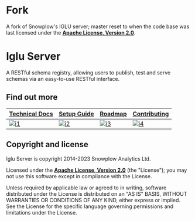 # Fork
A fork of Snowplow's IGLU server; master reset to when the code base was last licensed under the **[Apache License, Version 2.0][license]**. 

# Iglu Server

A RESTful schema registry, allowing users to publish, test and serve schemas via an easy-to-use RESTful interface.

## Find out more

| **[Technical Docs][techdocs]**     | **[Setup Guide][setup]**     | **[Roadmap][roadmap]**           | **[Contributing][contributing]**           |
|-------------------------------------|-------------------------------|-----------------------------------|---------------------------------------------|
| [![i1][techdocs-image]][techdocs] | [![i2][setup-image]][setup] | [![i3][roadmap-image]][roadmap] | [![i4][contributing-image]][contributing] |

## Copyright and license

Iglu Server is copyright 2014-2023 Snowplow Analytics Ltd.

Licensed under the **[Apache License, Version 2.0][license]** (the "License");
you may not use this software except in compliance with the License.

Unless required by applicable law or agreed to in writing, software
distributed under the License is distributed on an "AS IS" BASIS,
WITHOUT WARRANTIES OR CONDITIONS OF ANY KIND, either express or implied.
See the License for the specific language governing permissions and
limitations under the License.

[techdocs-image]: https://d3i6fms1cm1j0i.cloudfront.net/github/images/techdocs.png
[setup-image]: https://d3i6fms1cm1j0i.cloudfront.net/github/images/setup.png
[roadmap-image]: https://d3i6fms1cm1j0i.cloudfront.net/github/images/roadmap.png
[contributing-image]: https://d3i6fms1cm1j0i.cloudfront.net/github/images/contributing.png

[techdocs]: https://docs.snowplow.io/docs/pipeline-components-and-applications/iglu/
[setup]: https://docs.snowplow.io/docs/pipeline-components-and-applications/iglu/iglu-repositories/iglu-server/setup/
[roadmap]: https://github.com/snowplow/snowplow/projects/7
[contributing]: https://docs.snowplow.io/docs/contributing/

[license]: http://www.apache.org/licenses/LICENSE-2.0

